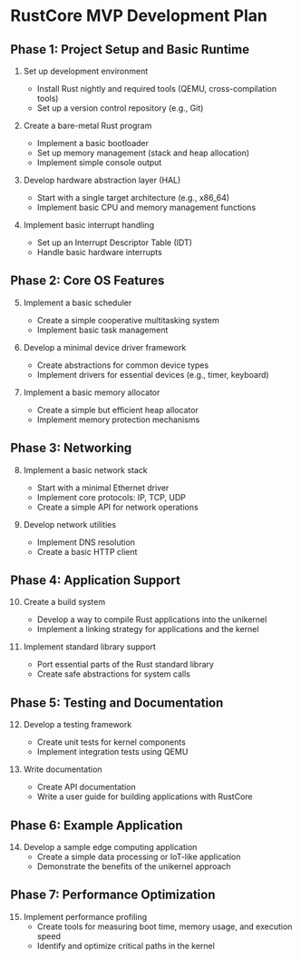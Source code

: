 # RustCore MVP Development Plan

## Phase 1: Project Setup and Basic Runtime

1. Set up development environment
   - Install Rust nightly and required tools (QEMU, cross-compilation tools)
   - Set up a version control repository (e.g., Git)

2. Create a bare-metal Rust program
   - Implement a basic bootloader
   - Set up memory management (stack and heap allocation)
   - Implement simple console output

3. Develop hardware abstraction layer (HAL)
   - Start with a single target architecture (e.g., x86_64)
   - Implement basic CPU and memory management functions

4. Implement basic interrupt handling
   - Set up an Interrupt Descriptor Table (IDT)
   - Handle basic hardware interrupts

## Phase 2: Core OS Features

5. Implement a basic scheduler
   - Create a simple cooperative multitasking system
   - Implement basic task management

6. Develop a minimal device driver framework
   - Create abstractions for common device types
   - Implement drivers for essential devices (e.g., timer, keyboard)

7. Implement a basic memory allocator
   - Create a simple but efficient heap allocator
   - Implement memory protection mechanisms

## Phase 3: Networking

8. Implement a basic network stack
   - Start with a minimal Ethernet driver
   - Implement core protocols: IP, TCP, UDP
   - Create a simple API for network operations

9. Develop network utilities
   - Implement DNS resolution
   - Create a basic HTTP client

## Phase 4: Application Support

10. Create a build system
    - Develop a way to compile Rust applications into the unikernel
    - Implement a linking strategy for applications and the kernel

11. Implement standard library support
    - Port essential parts of the Rust standard library
    - Create safe abstractions for system calls

## Phase 5: Testing and Documentation

12. Develop a testing framework
    - Create unit tests for kernel components
    - Implement integration tests using QEMU

13. Write documentation
    - Create API documentation
    - Write a user guide for building applications with RustCore

## Phase 6: Example Application

14. Develop a sample edge computing application
    - Create a simple data processing or IoT-like application
    - Demonstrate the benefits of the unikernel approach

## Phase 7: Performance Optimization

15. Implement performance profiling
    - Create tools for measuring boot time, memory usage, and execution speed
    - Identify and optimize critical paths in the kernel